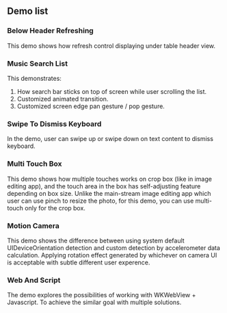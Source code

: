 ## Demo list


### Below Header Refreshing

This demo shows how refresh control displaying under table header view.


### Music Search List

This demonstrates:

1. How search bar sticks on top of screen while user scrolling the list.
2. Customized animated transition.
3. Customized screen edge pan gesture / pop gesture.


### Swipe To Dismiss Keyboard

In the demo, user can swipe up or swipe down on text content to dismiss keyboard.


### Multi Touch Box

This demo shows how multiple touches works on crop box (like in image editing app), and the touch area in the box has self-adjusting feature depending on box size. Unlike the main-stream image editing app which user can use pinch to resize the photo, for this demo, you can use multi-touch only for the crop box.


### Motion Camera

This demo shows the difference between using system default UIDeviceOrientation detection and custom detection by accelerometer data calculation. Applying rotation effect generated by whichever on camera UI is acceptable with subtle different user experence.


### Web And Script

The demo explores the possibilities of working with WKWebView + Javascript. To achieve the similar goal with multiple solutions.


